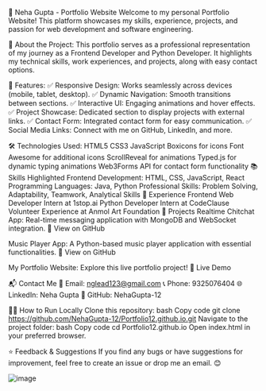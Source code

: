   🚀 Neha Gupta - Portfolio Website
Welcome to my personal Portfolio Website! This platform showcases my skills, experience, projects, and passion for web development and software engineering.

  📄 About the Project:
This portfolio serves as a professional representation of my journey as a Frontend Developer and Python Developer. It highlights my technical skills, work experiences, and projects, along with easy contact options.

  🌟 Features:
✅ Responsive Design: Works seamlessly across devices (mobile, tablet, desktop).
✅ Dynamic Navigation: Smooth transitions between sections.
✅ Interactive UI: Engaging animations and hover effects.
✅ Project Showcase: Dedicated section to display projects with external links.
✅ Contact Form: Integrated contact form for easy communication.
✅ Social Media Links: Connect with me on GitHub, LinkedIn, and more.

  🛠️ Technologies Used:
HTML5
CSS3
JavaScript
Boxicons for icons
Font Awesome for additional icons
ScrollReveal for animations
Typed.js for dynamic typing animations
Web3Forms API for contact form functionality
  📚 Skills Highlighted
Frontend Development: HTML, CSS, JavaScript, React
Programming Languages: Java, Python
Professional Skills: Problem Solving, Adaptability, Teamwork, Analytical Skills
  💼 Experience
Frontend Web Developer Intern at 1stop.ai
Python Developer Intern at CodeClause
Volunteer Experience at Anmol Art Foundation
  📂 Projects
Realtime Chitchat App: Real-time messaging application with MongoDB and WebSocket integration.
🔗 View on GitHub

Music Player App: A Python-based music player application with essential functionalities.
🔗 View on GitHub

My Portfolio Website: Explore this live portfolio project!
🔗 Live Demo

  📬 Contact Me
📧 Email: nglead123@gmail.com
📞 Phone: 9325076404
🌐 LinkedIn: Neha Gupta
🐙 GitHub: NehaGupta-12

  👩‍💻 How to Run Locally
Clone this repository:
bash
Copy code
git clone https://github.com/NehaGupta-12/Portfolio12.github.io.git
Navigate to the project folder:
bash
Copy code
cd Portfolio12.github.io
Open index.html in your preferred browser.

  ⭐ Feedback & Suggestions
If you find any bugs or have suggestions for improvement, feel free to create an issue or drop me an email. 😊


![image](https://github.com/user-attachments/assets/fa37337e-076e-406f-ae99-651b3b92686d)
